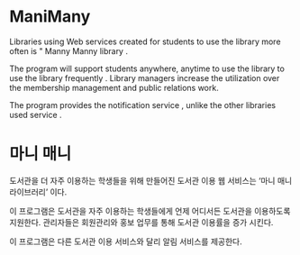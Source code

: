 # ManiMany


Libraries using Web services created for students to use the library more often is " Manny Manny library .

The program will support students anywhere, anytime to use the library to use the library frequently . Library managers increase the utilization over the membership management and public relations work.

The program provides the notification service , unlike the other libraries used service .


# 마니 매니


도서관을 더 자주 이용하는 학생들을 위해 만들어진 도서관 이용 웹 서비스는 ‘마니 매니 라이브러리’ 이다.

이 프로그램은 도서관을 자주 이용하는 학생들에게 언제 어디서든 도서관을 이용하도록 지원한다. 관리자들은 회원관리와 홍보 업무를 통해 도서관 이용률을 증가 시킨다.

이 프로그램은 다른 도서관 이용 서비스와 달리 알림 서비스를 제공한다. 
